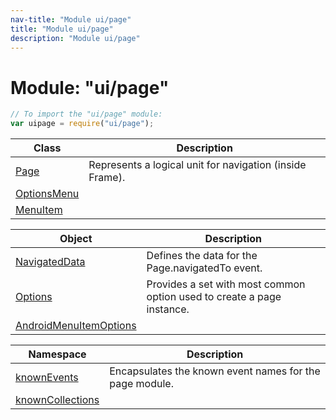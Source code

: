 ```yaml
---
nav-title: "Module ui/page"
title: "Module ui/page"
description: "Module ui/page"
---
```

# Module: "ui/page"

``` JavaScript
// To import the "ui/page" module:
var uipage = require("ui/page");
```

Class | Description
------|------------
[Page](../../ui/page/Page.md) | Represents a logical unit for navigation (inside Frame).
[OptionsMenu](../../ui/page/OptionsMenu.md) | 
[MenuItem](../../ui/page/MenuItem.md) | 

Object | Description
------|------------
[NavigatedData](../../ui/page/NavigatedData.md) | Defines the data for the Page.navigatedTo event.
[Options](../../ui/page/Options.md) | Provides a set with most common option used to create a page instance.
[AndroidMenuItemOptions](../../ui/page/AndroidMenuItemOptions.md) | 

Namespace | Description
------|------------
[knownEvents](../../ui/page/knownEvents/) | Encapsulates the known event names for the page module.
[knownCollections](../../ui/page/knownCollections/) | 